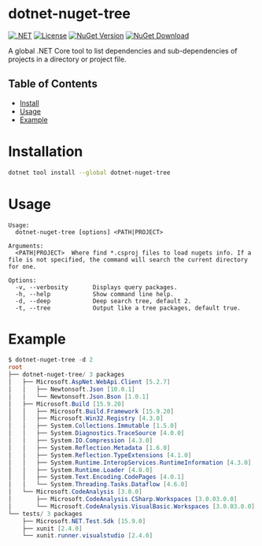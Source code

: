 # dotnet-nuget-tree
[![.NET](https://github.com/ramosisw/dotnet-nuget-tree/actions/workflows/dotnet.yml/badge.svg)](https://github.com/ramosisw/dotnet-nuget-tree/actions/workflows/dotnet.yml)
[![License](https://img.shields.io/badge/License-MIT-blue.svg?style=flat-square&logo=read-the-docs)](https://github.com/ramosisw/dotnet-nuget-tree/blob/master/LICENSE)
[![NuGet Version](https://img.shields.io/nuget/v/dotnet-nuget-tree.svg?style=flat-square&logo=nuget)](https://www.nuget.org/packages/dotnet-nuget-tree/)
[![NuGet Download](https://img.shields.io/nuget/dt/dotnet-nuget-tree.svg?style=flat-square&logo=nuget)](https://www.nuget.org/packages/dotnet-nuget-tree/)

A global .NET Core tool to list dependencies and sub-dependencies of projects in a directory or project file.

## Table of Contents

- [Install](#installation)
- [Usage](#usage)
- [Example](#example)


# Installation
```sh
dotnet tool install --global dotnet-nuget-tree
```

# Usage

```
Usage:
  dotnet-nuget-tree [options] <PATH|PROJECT>

Arguments:
  <PATH|PROJECT>  Where find *.csproj files to load nugets info. If a file is not specified, the command will search the current directory for one.

Options:
  -v, --verbosity       Displays query packages.
  -h, --help            Show command line help.
  -d, --deep            Deep search tree, default 2.
  -t, --tree            Output like a tree packages, default true.
```

# Example

```powershell
$ dotnet-nuget-tree -d 2
root
├── dotnet-nuget-tree/ 3 packages
│   ├── Microsoft.AspNet.WebApi.Client [5.2.7]
│   │   ├── Newtonsoft.Json [10.0.1]
│   │   └── Newtonsoft.Json.Bson [1.0.1]
│   ├── Microsoft.Build [15.9.20]
│   │   ├── Microsoft.Build.Framework [15.9.20]
│   │   ├── Microsoft.Win32.Registry [4.3.0]
│   │   ├── System.Collections.Immutable [1.5.0]
│   │   ├── System.Diagnostics.TraceSource [4.0.0]
│   │   ├── System.IO.Compression [4.3.0]
│   │   ├── System.Reflection.Metadata [1.6.0]
│   │   ├── System.Reflection.TypeExtensions [4.1.0]
│   │   ├── System.Runtime.InteropServices.RuntimeInformation [4.3.0]
│   │   ├── System.Runtime.Loader [4.0.0]
│   │   ├── System.Text.Encoding.CodePages [4.0.1]
│   │   └── System.Threading.Tasks.Dataflow [4.6.0]
│   └── Microsoft.CodeAnalysis [3.0.0]
│       ├── Microsoft.CodeAnalysis.CSharp.Workspaces [3.0.03.0.0]
│       └── Microsoft.CodeAnalysis.VisualBasic.Workspaces [3.0.03.0.0]
└── tests/ 3 packages
    ├── Microsoft.NET.Test.Sdk [15.9.0]
    ├── xunit [2.4.0]
    └── xunit.runner.visualstudio [2.4.0]
```


